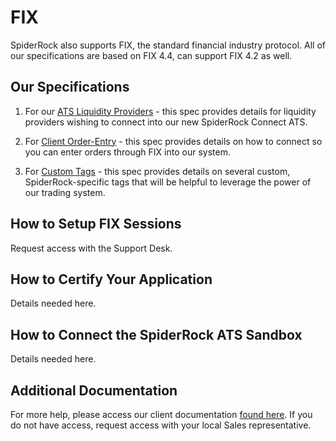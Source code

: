 # FIX
SpiderRock also supports FIX, the standard financial industry protocol. All of our specifications are based on FIX 4.4, can support FIX 4.2 as well. 

## Our Specifications
1. For our [ATS Liquidity Providers](./Specs/SR-FIXSpec-ATSLiquidityProvider.pdf) - this spec provides details for liquidity providers wishing to connect into our new SpiderRock Connect ATS.

2. For [Client Order-Entry](./Specs/SR-FIXSpec-ClientOrderEntry.pdf) - this spec provides details on how to connect so you can enter orders through FIX into our system.

3. For [Custom Tags](./Specs/SR-FIXSpec-CustomTags.pdf) - this spec provides details on several custom, SpiderRock-specific tags that will be helpful to leverage the power of our trading system. 

## How to Setup FIX Sessions
Request access with the Support Desk. 

## How to Certify Your Application
Details needed here.

## How to Connect the SpiderRock ATS Sandbox
Details needed here.

## Additional Documentation
For more help, please access our client documentation [found here](https://spiderrockplatform.atlassian.net/wiki/spaces/CD/pages/77201409/FIX+Specs). If you do not have access, request access with your local Sales representative.